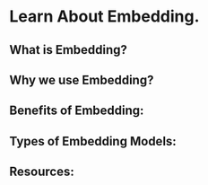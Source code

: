 # Learn About Embedding.

## What is Embedding?

## Why we use Embedding?

## Benefits of Embedding:

## Types of Embedding Models:

## Resources:
